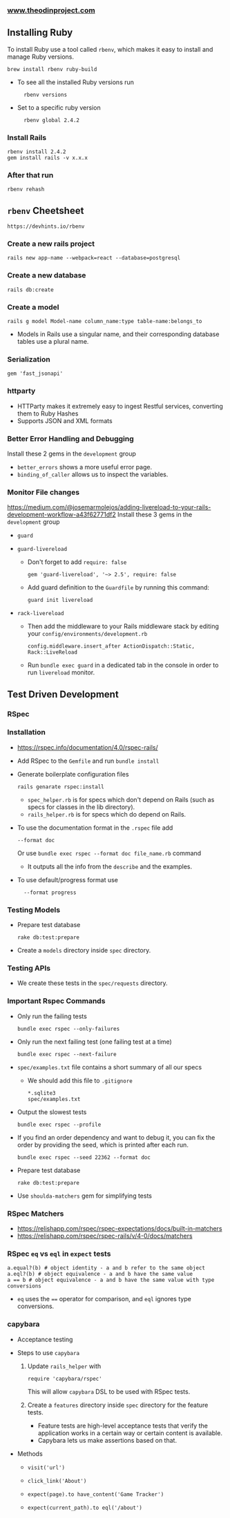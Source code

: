 ### www.theodinproject.com


<!------------------------------- Installing Ruby and Rails ------------------------------>

## Installing Ruby

To install Ruby use a tool called `rbenv`, which makes it easy to install and manage Ruby versions.

    brew install rbenv ruby-build

- To see all the installed Ruby versions run

        rbenv versions

- Set to a specific ruby version

        rbenv global 2.4.2

### Install Rails

    rbenv install 2.4.2
    gem install rails -v x.x.x

### After that run

    rbenv rehash
<!------------------------------- Installing Ruby and Rails ------------------------------>


## `rbenv` Cheetsheet
    https://devhints.io/rbenv


### Create a new rails project

    rails new app-name --webpack=react --database=postgresql

### Create a new database

    rails db:create

### Create a model

    rails g model Model-name column_name:type table-name:belongs_to

- Models in Rails use a singular name, and their corresponding database tables use a plural name.

### Serialization

    gem 'fast_jsonapi'

### httparty

- HTTParty makes it extremely easy to ingest Restful services, converting them to Ruby Hashes
- Supports JSON and XML formats

### Better Error Handling and Debugging

Install these 2 gems in the `development` group

- `better_errors` shows a more useful error page.
- `binding_of_caller` allows us to inspect the variables.

### Monitor File changes

https://medium.com/@josemarmolejos/adding-livereload-to-your-rails-development-workflow-a43f62771df2
Install these 3 gems in the `development` group

- `guard`
- `guard-livereload`

  - Don't forget to add `require: false`

        gem 'guard-livereload', '~> 2.5', require: false

  - Add guard definition to the `Guardfile` by running this command:

        guard init livereload

- `rack-livereload`

  - Then add the middleware to your Rails middleware stack by editing your `config/environments/development.rb`

        config.middleware.insert_after ActionDispatch::Static, Rack::LiveReload

  - Run `bundle exec guard` in a dedicated tab in the console in order to run `livereload` monitor.

## Test Driven Development

### RSpec

### Installation

- https://rspec.info/documentation/4.0/rspec-rails/

- Add RSpec to the `Gemfile` and run `bundle install`

- Generate boilerplate configuration files

      rails genarate rspec:install

  - `spec_helper.rb` is for specs which don't depend on Rails (such as specs for classes in the lib directory).
  - `rails_helper.rb` is for specs which do depend on Rails.

- To use the documentation format in the `.rspec` file add

      --format doc

  Or use `bundle exec rspec --format doc file_name.rb` command

  - It outputs all the info from the `describe` and the examples.

- To use default/progress format use

        --format progress

### Testing Models

- Prepare test database

      rake db:test:prepare

- Create a `models` directory inside `spec` directory.

### Testing APIs

- We create these tests in the `spec/requests` directory.

### Important Rspec Commands

- Only run the failing tests

      bundle exec rspec --only-failures

- Only run the next failing test (one failing test at a time)

      bundle exec rspec --next-failure

- `spec/examples.txt` file contains a short summary of all our specs

  - We should add this file to `.gitignore`

        *.sqlite3
        spec/examples.txt

- Output the slowest tests

      bundle exec rspec --profile

- If you find an order dependency and want to debug it, you can fix the order by providing the seed, which is printed after each run.

      bundle exec rspec --seed 22362 --format doc

- Prepare test database

      rake db:test:prepare

- Use `shoulda-matchers` gem for simplifying tests

### RSpec Matchers

- https://relishapp.com/rspec/rspec-expectations/docs/built-in-matchers
- https://relishapp.com/rspec/rspec-rails/v/4-0/docs/matchers

### RSpec `eq` vs `eql` in `expect` tests

    a.equal?(b) # object identity - a and b refer to the same object
    a.eql?(b) # object equivalence - a and b have the same value
    a == b # object equivalence - a and b have the same value with type conversions

- `eq` uses the `==` operator for comparison, and `eql` ignores type conversions.

### capybara

- Acceptance testing

- Steps to use `capybara`

  1.  Update `rails_helper` with

          require 'capybara/rspec'

      This will allow `capybara` DSL to be used with RSpec tests.

  2.  Create a `features` directory inside `spec` directory for the feature tests.
      - Feature tests are high-level acceptance tests that verify the application works in a certain way or certain content is available.
      - Capybara lets us make assertions based on that.

- Methods
  -     visit('url')
  -     click_link('About')
  -     expect(page).to have_content('Game Tracker')
  -     expect(current_path).to eql('/about')
